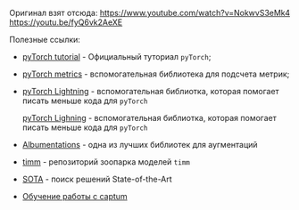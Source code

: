 Оригинал взят отсюда:
https://www.youtube.com/watch?v=NokwvS3eMk4
https://youtu.be/fyQ6vk2AeXE

Полезныe ссылки:
- [pyTorch tutorial](https://pytorch.org/tutorials/) - Официальный туториал `pyTorch`;  
- [pyTorch metrics](https://torchmetrics.readthedocs.io/en/stable/) - вспомогательная библиотека для подсчета метрик;  
- [pyTorch Lightning](https://www.pytorchlightning.ai/tutorials) - вспомогательная библиотка, которая помогает писать меньше кода для `pyTorch`

   [pyTorch Lighning](https://www.pytorchlightning.ai/tutorials) - вспомогательная библиотка, которая помогает писать меньше кода для `pyTorch`
- [Albumentations](https://albumentations.ai/docs/) - одна из лучших библиотек для аугментаций
- [timm](https://github.com/rwightman/pytorch-image-models) - репозиторий зоопарка моделей `timm`
- [SOTA](https://paperswithcode.com/sota) - поиск решений State-of-the-Art
- [Обучение работы с captum](https://captum.ai/tutorials/Resnet_TorchVision_Interpret)
